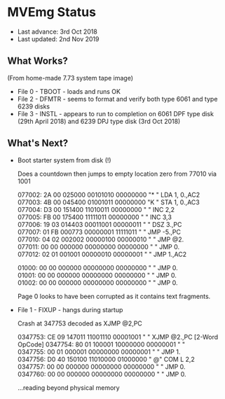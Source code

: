 # MVEmg Status

* Last advance: 3rd Oct 2018
* Last updated: 2nd Nov 2019

## What Works?

(From home-made 7.73 system tape image)

* File 0 - TBOOT - loads and runs OK
* File 2 - DFMTR - seems to format and verify both type 6061 and type 6239 disks
* File 3 - INSTL - appears to run to completion on 6061 DPF type disk (29th April 2018) and 6239 DPJ type disk (3rd Oct 2018)

## What's Next?

* Boot starter system from disk (!)

  Does a countdown then jumps to empty location zero from 77010 via 1001

  077002: 2A 00 025000 00101010 00000000 "* " LDA 1, 0.,AC2                       
  077003: 4B 00 045400 01001011 00000000 "K " STA 1, 0.,AC3                       
  077004: D3 00 151400 11010011 00000000 "  " INC    2,2                          
  077005: FB 00 175400 11111011 00000000 "  " INC    3,3                          
  077006: 19 03 014403 00011001 00000011 "  " DSZ  3.,PC                          
  077007: 01 FB 000773 00000001 11111011 "  " JMP  -5.,PC                         
  077010: 04 02 002002 00000100 00000010 "  " JMP @2.                             
  077011: 00 00 000000 00000000 00000000 "  " JMP  0.                             
  077012: 02 01 001001 00000010 00000001 "  " JMP  1.,AC2  

  01000: 00 00 000000 00000000 00000000 "  " JMP  0.                              
  01001: 00 00 000000 00000000 00000000 "  " JMP  0.                              
  01002: 00 00 000000 00000000 00000000 "  " JMP  0.

  Page 0 looks to have been corrupted as it contains text fragments.

* File 1 - FIXUP - hangs during startup

  Crash at 347753 decoded as XJMP @2,PC 

  0347753: CE 09 147011 11001110 00001001 "  " XJMP @2.,PC [2-Word OpCode] 
  0347754: 80 01 100001 10000000 00000001 "  "                                    
  0347755: 00 01 000001 00000000 00000001 "  " JMP  1.                            
  0347756: D0 40 150100 11010000 01000000 " @" COM L  2,2                         
  0347757: 00 00 000000 00000000 00000000 "  " JMP  0.                            
  0347760: 00 00 000000 00000000 00000000 "  " JMP  0. 

  ...reading beyond physical memory  
